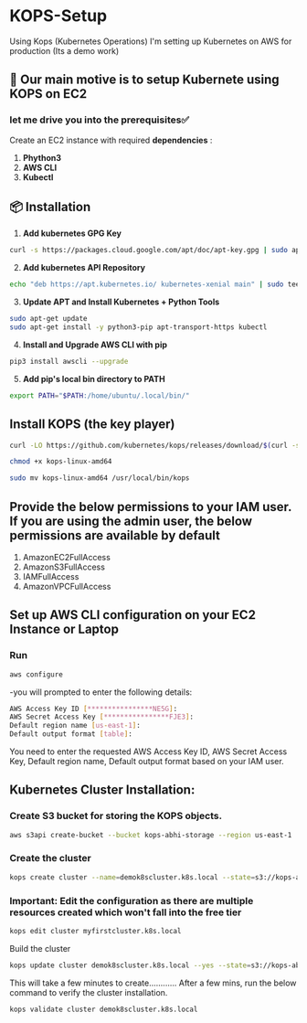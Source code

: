 # KOPS-Setup
Using Kops (Kubernetes Operations) I'm setting up Kubernetes on AWS for production (Its a demo work)
## 🚀 Our main motive is to setup Kubernete using KOPS on EC2
### let me drive you into the prerequisites✅
Create an EC2 instance with required **dependencies** :
1. **Phython3**
2. **AWS CLI**
3. **Kubectl**

## 📦 Installation

1. **Add kubernetes GPG Key**
   
```bash
curl -s https://packages.cloud.google.com/apt/doc/apt-key.gpg | sudo apt-key add -
```
2. **Add kubernetes API Repository**

```bash
echo "deb https://apt.kubernetes.io/ kubernetes-xenial main" | sudo tee -a /etc/apt/sources.list.d/kubernetes.list
```
3.  **Update APT and Install Kubernetes + Python Tools**

```bash
sudo apt-get update
sudo apt-get install -y python3-pip apt-transport-https kubectl
```
4.  **Install and Upgrade AWS CLI with pip**

```bash
pip3 install awscli --upgrade
```
5.  **Add pip's local bin directory to PATH**

```bash
export PATH="$PATH:/home/ubuntu/.local/bin/"
```
## Install KOPS (the key player)
```bash
curl -LO https://github.com/kubernetes/kops/releases/download/$(curl -s https://api.github.com/repos/kubernetes/kops/releases/latest | grep tag_name | cut -d '"' -f 4)/kops-linux-amd64

chmod +x kops-linux-amd64

sudo mv kops-linux-amd64 /usr/local/bin/kops
```
## Provide the below permissions to your IAM user. If you are using the admin user, the below permissions are available by default
1.  AmazonEC2FullAccess
2.  AmazonS3FullAccess
3.  IAMFullAccess
4.  AmazonVPCFullAccess

## Set up AWS CLI configuration on your EC2 Instance or Laptop
### Run 
```bash
aws configure
```
  -you will prompted to enter the following details:
```bash
AWS Access Key ID [****************NE5G]:
AWS Secret Access Key [****************FJE3]:
Default region name [us-east-1]:
Default output format [table]:
```
You need to enter the requested AWS Access Key ID, AWS Secret Access Key, Default region name, Default output format based on your IAM user.
## Kubernetes Cluster Installation:
### Create S3 bucket for storing the KOPS objects.
```bash
aws s3api create-bucket --bucket kops-abhi-storage --region us-east-1
```
### Create the cluster
```bash
kops create cluster --name=demok8scluster.k8s.local --state=s3://kops-abhi-storage --zones=us-east-1a --node-count=1 --node-size=t2.micro --master-size=t2.micro  --master-volume-size=8 --node-volume-size=8
```
### Important: Edit the configuration as there are multiple resources created which won't fall into the free tier
```bash
kops edit cluster myfirstcluster.k8s.local
```
Build the cluster
```bash
kops update cluster demok8scluster.k8s.local --yes --state=s3://kops-abhi-storage
```
This will take a few minutes to create............
After a few mins, run the below command to verify the cluster installation.
```bash
kops validate cluster demok8scluster.k8s.local
```
